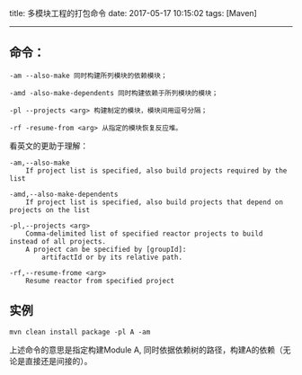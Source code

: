 title: 多模块工程的打包命令
date: 2017-05-17 10:15:02
tags: [Maven]

------------
## 命令：
	-am --also-make 同时构建所列模块的依赖模块；
	
	-amd -also-make-dependents 同时构建依赖于所列模块的模块；
	
	-pl --projects <arg> 构建制定的模块，模块间用逗号分隔；
	
	-rf -resume-from <arg> 从指定的模块恢复反应堆。


看英文的更助于理解：

	-am,--also-make	
	 	If project list is specified, also build projects required by the list
	
	-amd,--also-make-dependents	
		If project list is specified, also build projects that depend on projects on the list
	
	-pl,--projects <arg>	
		Comma-delimited list of specified reactor projects to build instead of all projects.
		A project can be specified by [groupId]:	
	 		artifactId or by its relative path.
	
	-rf,--resume-frome <arg>
	 	Resume reactor from specified project

## 实例

	mvn clean install package -pl A -am

上述命令的意思是指定构建Module A, 同时依据依赖树的路径，构建A的依赖（无论是直接还是间接的）。
